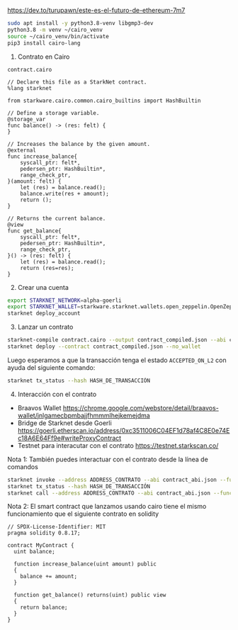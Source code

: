 https://dev.to/turupawn/este-es-el-futuro-de-ethereum-7m7

```bash
sudo apt install -y python3.8-venv libgmp3-dev
python3.8 -m venv ~/cairo_venv
source ~/cairo_venv/bin/activate
pip3 install cairo-lang
```

1. Contrato en Cairo

`contract.cairo`
```cairo
// Declare this file as a StarkNet contract.
%lang starknet

from starkware.cairo.common.cairo_builtins import HashBuiltin

// Define a storage variable.
@storage_var
func balance() -> (res: felt) {
}

// Increases the balance by the given amount.
@external
func increase_balance{
    syscall_ptr: felt*,
    pedersen_ptr: HashBuiltin*,
    range_check_ptr,
}(amount: felt) {
    let (res) = balance.read();
    balance.write(res + amount);
    return ();
}

// Returns the current balance.
@view
func get_balance{
    syscall_ptr: felt*,
    pedersen_ptr: HashBuiltin*,
    range_check_ptr,
}() -> (res: felt) {
    let (res) = balance.read();
    return (res=res);
}
```

2. Crear una cuenta

```bash
export STARKNET_NETWORK=alpha-goerli
export STARKNET_WALLET=starkware.starknet.wallets.open_zeppelin.OpenZeppelinAccount
starknet deploy_account
```

3. Lanzar un contrato

```bash
starknet-compile contract.cairo --output contract_compiled.json --abi contract_abi.json
starknet deploy --contract contract_compiled.json --no_wallet
```

Luego esperamos a que la transacción tenga el estado `ACCEPTED_ON_L2` con ayuda del siguiente comando:

```bash
starknet tx_status --hash HASH_DE_TRANSACCIÓN
```

4. Interacción con el contrato

* Braavos Wallet
https://chrome.google.com/webstore/detail/braavos-wallet/jnlgamecbpmbajjfhmmmlhejkemejdma
* Bridge de Starknet desde Goerli
https://goerli.etherscan.io/address/0xc3511006C04EF1d78af4C8E0e74Ec18A6E64Ff9e#writeProxyContract
* Testnet para interacutar con el contrato
https://testnet.starkscan.co/




Nota 1: También puedes interactuar con el contrato desde la línea de comandos

```bash
starknet invoke --address ADDRESS_CONTRATO --abi contract_abi.json --function increase_balance --inputs 1234 --max_fee 25607578957226
starknet tx_status --hash HASH_DE_TRANSACCIÓN
starknet call --address ADDRESS_CONTRATO --abi contract_abi.json --function get_balance
```

Nota 2: El smart contract que lanzamos usando cairo tiene el mismo funcionamiento que el siguiente contrato en solidity

```solidity
// SPDX-License-Identifier: MIT
pragma solidity 0.8.17;

contract MyContract {
  uint balance;

  function increase_balance(uint amount) public
  {
    balance += amount;
  }

  function get_balance() returns(uint) public view
  {
    return balance;
  }
}
```
